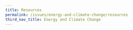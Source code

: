 ```yaml
---
title: Resources
permalink: /issues/energy-and-climate-change/resources
third_nav_title: Energy and Climate Change
---
```

